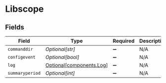 # Libscope


## Fields

| Field                                                  | Type                                                   | Required                                               | Description                                            |
| ------------------------------------------------------ | ------------------------------------------------------ | ------------------------------------------------------ | ------------------------------------------------------ |
| `commanddir`                                           | *Optional[str]*                                        | :heavy_minus_sign:                                     | N/A                                                    |
| `configevent`                                          | *Optional[bool]*                                       | :heavy_minus_sign:                                     | N/A                                                    |
| `log`                                                  | [Optional[components.Log]](../../models/shared/log.md) | :heavy_minus_sign:                                     | N/A                                                    |
| `summaryperiod`                                        | *Optional[int]*                                        | :heavy_minus_sign:                                     | N/A                                                    |